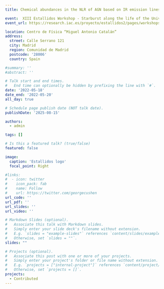 ```yaml
---
title: Chemical abundances in the NLR of AGN based on IR emission lines

event:  XIII Estallidos Workshop - Starburst along the life of the Universe - 2023
event_url: https://research.iac.es/proyecto/estallidos2/pages/workshops/workshop-xiii-2022.php

location: Centro de Física “Miguel Antonio Catalán”
address:
  street: Calle Serrano 121
  city: Madrid
  region: Comunidad de Madrid
  postcode: '28006'
  country: Spain

#summary: ''
#abstract: ''

# Talk start and end times.
#   End time can optionally be hidden by prefixing the line with `#`.
date: '2022-05-18'
date_end: '2022-05-20'
all_day: true

# Schedule page publish date (NOT talk date).
publishDate: '2025-08-15'

authors:
  - admin

tags: []

# Is this a featured talk? (true/false)
featured: false

image:
  caption: 'Estallidos logo'
  focal_point: Right

#links:
#  - icon: twitter
#    icon_pack: fab
#    name: Follow
#    url: https://twitter.com/georgecushen
url_code: ''
url_pdf: ''
url_slides: ''
url_video: ''

# Markdown Slides (optional).
#   Associate this talk with Markdown slides.
#   Simply enter your slide deck's filename without extension.
#   E.g. `slides = "example-slides"` references `content/slides/example-slides.md`.
#   Otherwise, set `slides = ""`.
slides: ""

# Projects (optional).
#   Associate this post with one or more of your projects.
#   Simply enter your project's folder or file name without extension.
#   E.g. `projects = ["internal-project"]` references `content/project/deep-learning/index.md`.
#   Otherwise, set `projects = []`.
projects:
  - Contributed
---
```

